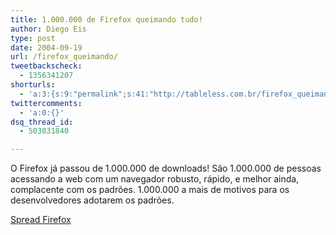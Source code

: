 ```yaml
---
title: 1.000.000 de Firefox queimando tudo!
author: Diego Eis
type: post
date: 2004-09-19
url: /firefox_queimando/
tweetbackscheck:
  - 1356341207
shorturls:
  - 'a:3:{s:9:"permalink";s:41:"http://tableless.com.br/firefox_queimando";s:7:"tinyurl";s:26:"http://tinyurl.com/3er948c";s:4:"isgd";s:19:"http://is.gd/K21wG2";}'
twittercomments:
  - 'a:0:{}'
dsq_thread_id:
  - 503031840

---
```

O Firefox já passou de 1.000.000 de downloads! São 1.000.000 de pessoas acessando a web com um navegador robusto, rápido, e melhor ainda, complacente com os padrões. 1.000.000 a mais de motivos para os desenvolvedores adotarem os padrões.
              
[Spread Firefox][1]

 [1]: http://www.spreadfirefox.com/?q=node/view/875